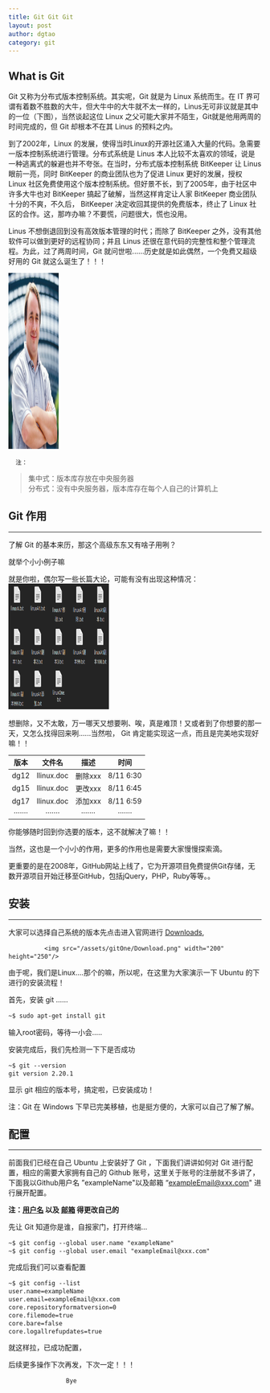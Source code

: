 ```yaml
---
title: Git Git Git
layout: post
author: dgtao
category: git
---
```


## What is Git ##
Git 又称为分布式版本控制系统。其实呢，Git 就是为 Linux 系统而生。在 IT 界可谓有着数不胜数的大牛，但大牛中的大牛就不太一样的，Linus无可非议就是其中的一位（下图），当然谈起这位 Linux 之父可能大家并不陌生，Git就是他用两周的时间完成的，但 Git 却根本不在其 Linus 的预料之内。



到了2002年，Linux 的发展，使得当时Linux的开源社区涌入大量的代码。急需要一版本控制系统进行管理。分布式系统是 Linus 本人比较不太喜欢的领域，说是一种逃离式的躲避也并不夸张。在当时，分布式版本控制系统 BitKeeper 让 Linus 眼前一亮，同时 BitKeeper 的商业团队也为了促进 Linux 更好的发展，授权 Linux 社区免费使用这个版本控制系统。但好景不长，到了2005年，由于社区中许多大牛也对 BitKeeper 搞起了破解，当然这样肯定让人家 BitKeeper 商业团队十分的不爽，不久后， BitKeeper 决定收回其提供的免费版本，终止了 Linux 社区的合作。这，那咋办嘛？不要慌，问题很大，慌也没用。

Linus 不想倒退回到没有高效版本管理的时代；而除了 BitKeeper 之外，没有其他软件可以做到更好的远程协同；并且 Linus 还很在意代码的完整性和整个管理流程。为此，过了两周时间，Git 就问世啦......历史就是如此偶然，一个免费又超级好用的 Git 就这么诞生了！！！

<img src="/assets/gitOne/Selection_007.png" width="100" height="350"/>

	  注：

> 集中式：版本库存放在中央服务器                                            
> 分布式：没有中央服务器，版本库存在每个人自己的计算机上

## Git 作用 ##

---

了解 Git 的基本来历，那这个高级东东又有啥子用咧？

就举个小小例子嘛

就是你啦，偶尔写一些长篇大论，可能有没有出现这种情况：<img src="/assets/gitOne/Selection_002.png" width="200" height="250"/>

想删除，又不太敢，万一哪天又想要咧、唉，真是难顶！又或者到了你想要的那一天，又怎么找得回来咧......当然啦， Git 肯定能实现这一点，而且是完美地实现好嘛！！

|  版本   |   文件名   |  描述   |   时间    |
| :-----: | :--------: | :-----: | :-------: |
|  dg12   | llinux.doc | 删除xxx | 8/11 6:30 |
|  dg15   | llinux.doc | 更改xxx | 8/11 6:45 |
|  dg17   | llinux.doc | 添加xxx | 8/11 6:59 |
| ······· |  ·······   | ······· |  ·······  |


你能够随时回到你选要的版本，这不就解决了嘛！！

当然，这也是一个小小的作用，更多的作用也是需要大家慢慢探索滴。

更重要的是在2008年，GitHub网站上线了，它为开源项目免费提供Git存储，无数开源项目开始迁移至GitHub，包括jQuery，PHP，Ruby等等。。

## 安装  ##

----------

大家可以选择自己系统的版本先点击进入官网进行 [Downloads](https://git-scm.com/downloads),

              <img src="/assets/gitOne/Download.png" width="200" height="250"/>

由于呢，我们是Linux....那个的嘛，所以呢，在这里为大家演示一下 Ubuntu 的下进行的安装流程！

首先，安装 git ......

``` sh
~$ sudo apt-get install git 
```

输入root密码，等待一小会.....

安装完成后，我们先检测一下下是否成功

```shell
~$ git --version
git version 2.20.1
```

显示 git 相应的版本号，搞定啦，已安装成功！

注：Git 在 Windows 下早已完美移植，也是挺方便的，大家可以自己了解了解。 

## 配置 ##

----

前面我们已经在自己 Ubuntu 上安装好了 Git ，下面我们讲讲如何对 Git 进行配置，相应的需要大家拥有自己的 Github 账号，这里关于账号的注册就不多讲了，下面我以Github用户名 ”exampleName"以及邮箱 “exampleEmail@xxx.com" 进行展开配置。

**注：<u>用户名</u> 以及 <u>邮箱</u> 得更改自己的**

先让 Git 知道你是谁，自报家门，打开终端...

```shell
~$ git config --global user.name "exampleName"
~$ git config --global user.email "exampleEmail@xxx.com"
```

完成后我们可以查看配置

```shell
~$ git config --list
user.name=exampleName
user.email=exampleEmail@xxx.com
core.repositoryformatversion=0
core.filemode=true
core.bare=false
core.logallrefupdates=true
```

就这样拉，已成功配置，

后续更多操作下次再发，下次一定！！！

                    Bye